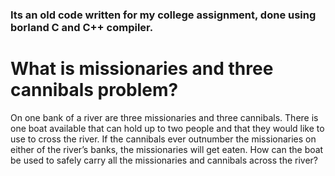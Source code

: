 ### Its an old code written for my college assignment, done using borland C and C++ compiler. 

# What is missionaries and three cannibals problem?
On one bank of a river are three missionaries and three cannibals. There is one boat available that can hold up to two people and that they would like to use to cross the river. If the cannibals ever outnumber the missionaries on either of the river’s banks, the missionaries will get eaten. 
How can the boat be used to safely carry all the missionaries and cannibals across the river?